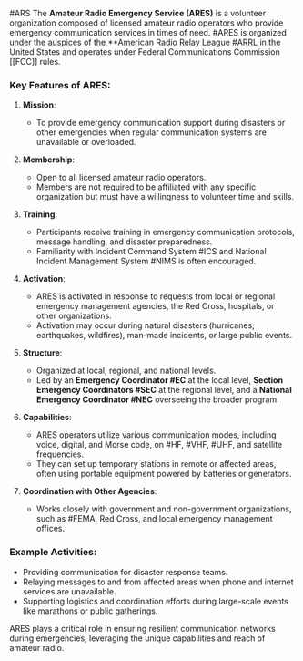 #ARS
The **Amateur Radio Emergency Service (ARES)** is a volunteer organization composed of licensed amateur radio operators who provide emergency communication services in times of need. #ARES is organized under the auspices of the **American Radio Relay League #ARRL in the United States and operates under Federal Communications Commission [[FCC]] rules.

### Key Features of ARES:

1. **Mission**:
    
    - To provide emergency communication support during disasters or other emergencies when regular communication systems are unavailable or overloaded.

1. **Membership**:
    
    - Open to all licensed amateur radio operators.
    - Members are not required to be affiliated with any specific organization but must have a willingness to volunteer time and skills.

3. **Training**:
    
    - Participants receive training in emergency communication protocols, message handling, and disaster preparedness.
    - Familiarity with Incident Command System #ICS and National Incident Management System #NIMS is often encouraged.

4. **Activation**:
    
    - ARES is activated in response to requests from local or regional emergency management agencies, the Red Cross, hospitals, or other organizations.
    - Activation may occur during natural disasters (hurricanes, earthquakes, wildfires), man-made incidents, or large public events.

5. **Structure**:
    
    - Organized at local, regional, and national levels.
    - Led by an **Emergency Coordinator #EC** at the local level, **Section Emergency Coordinators #SEC** at the regional level, and a **National Emergency Coordinator #NEC** overseeing the broader program.

6. **Capabilities**:
    
    - ARES operators utilize various communication modes, including voice, digital, and Morse code, on #HF, #VHF, #UHF, and satellite frequencies.
    - They can set up temporary stations in remote or affected areas, often using portable equipment powered by batteries or generators.

7. **Coordination with Other Agencies**:
    
    - Works closely with government and non-government organizations, such as #FEMA, Red Cross, and local emergency management offices.

### Example Activities:

- Providing communication for disaster response teams.
- Relaying messages to and from affected areas when phone and internet services are unavailable.
- Supporting logistics and coordination efforts during large-scale events like marathons or public gatherings.

ARES plays a critical role in ensuring resilient communication networks during emergencies, leveraging the unique capabilities and reach of amateur radio.